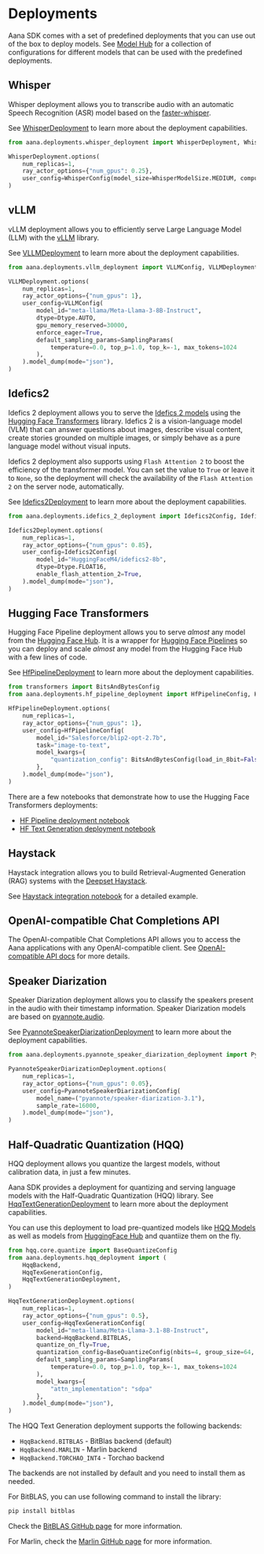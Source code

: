 # Deployments

Aana SDK comes with a set of predefined deployments that you can use out of the box to deploy models. See [Model Hub](./model_hub/index.md) for a collection of configurations for different models that can be used with the predefined deployments.

## Whisper

Whisper deployment allows you to transcribe audio with an automatic Speech Recognition (ASR) model based on the [faster-whisper](https://github.com/SYSTRAN/faster-whisper). 

See [WhisperDeployment](./../reference/deployments.md#aana.deployments.WhisperDeployment) to learn more about the deployment capabilities.

```python
from aana.deployments.whisper_deployment import WhisperDeployment, WhisperConfig, WhisperModelSize, WhisperComputeType

WhisperDeployment.options(
    num_replicas=1,
    ray_actor_options={"num_gpus": 0.25},
    user_config=WhisperConfig(model_size=WhisperModelSize.MEDIUM, compute_type=WhisperComputeType.FLOAT16).model_dump(mode="json"),
)
```

## vLLM

vLLM deployment allows you to efficiently serve Large Language Model (LLM) with the [vLLM](https://github.com/vllm-project/vllm/) library.

See [VLLMDeployment](./../reference/deployments.md#aana.deployments.VLLMDeployment) to learn more about the deployment capabilities.

```python
from aana.deployments.vllm_deployment import VLLMConfig, VLLMDeployment

VLLMDeployment.options(
    num_replicas=1,
    ray_actor_options={"num_gpus": 1},
    user_config=VLLMConfig(
        model_id="meta-llama/Meta-Llama-3-8B-Instruct",
        dtype=Dtype.AUTO,
        gpu_memory_reserved=30000,
        enforce_eager=True,
        default_sampling_params=SamplingParams(
            temperature=0.0, top_p=1.0, top_k=-1, max_tokens=1024
        ),
    ).model_dump(mode="json"),
)
```

## Idefics2

Idefics 2 deployment allows you to serve the [Idefics 2 models](https://huggingface.co/docs/transformers/main/en/model_doc/idefics2) using the [Hugging Face Transformers](https://huggingface.co/transformers/) library. Idefics 2 is a vision-language model (VLM) that can answer questions about images, describe visual content, create stories grounded on multiple images, or simply behave as a pure language model without visual inputs.

Idefics 2 deployment also supports using `Flash Attention 2` to boost the efficiency of the transformer model. You can set the value to `True` or leave it to `None`, so the deployment will check the availability of the `Flash Attention 2` on the server node, automatically.

See [Idefics2Deployment](./../reference/deployments.md#aana.deployments.Idefics2Deployment) to learn more about the deployment capabilities.

```python
from aana.deployments.idefics_2_deployment import Idefics2Config, Idefics2Deployment

Idefics2Deployment.options(
    num_replicas=1,
    ray_actor_options={"num_gpus": 0.85},
    user_config=Idefics2Config(
        model_id="HuggingFaceM4/idefics2-8b",
        dtype=Dtype.FLOAT16,
        enable_flash_attention_2=True,
    ).model_dump(mode="json"),
)
```

## Hugging Face Transformers

Hugging Face Pipeline deployment allows you to serve *almost* any model from the [Hugging Face Hub](https://huggingface.co/models). It is a wrapper for [Hugging Face Pipelines](https://huggingface.co/transformers/main_classes/pipelines.html) so you can deploy and scale *almost* any model from the Hugging Face Hub with a few lines of code.

See [HfPipelineDeployment](./../reference/deployments.md#aana.deployments.HfPipelineDeployment) to learn more about the deployment capabilities.

```python
from transformers import BitsAndBytesConfig
from aana.deployments.hf_pipeline_deployment import HfPipelineConfig, HfPipelineDeployment

HfPipelineDeployment.options(
    num_replicas=1,
    ray_actor_options={"num_gpus": 1},
    user_config=HfPipelineConfig(
        model_id="Salesforce/blip2-opt-2.7b",
        task="image-to-text",
        model_kwargs={
            "quantization_config": BitsAndBytesConfig(load_in_8bit=False, load_in_4bit=True),
        },
    ).model_dump(mode="json"),
)
```

There are a few notebooks that demonstrate how to use the Hugging Face Transformers deployments:

- [HF Pipeline deployment notebook](https://github.com/mobiusml/aana_sdk/tree/main/notebooks/hf_pipeline_deployment.ipynb)
- [HF Text Generation deployment notebook](https://github.com/mobiusml/aana_sdk/tree/main/notebooks/hf_text_gen_deployment.ipynb)

## Haystack

Haystack integration allows you to build Retrieval-Augmented Generation (RAG) systems with the [Deepset Haystack](https://github.com/deepset-ai/haystack). 

See [Haystack integration notebook](https://github.com/mobiusml/aana_sdk/tree/main/notebooks/haystack_integration.ipynb) for a detailed example.

## OpenAI-compatible Chat Completions API

The OpenAI-compatible Chat Completions API allows you to access the Aana applications with any OpenAI-compatible client. See [OpenAI-compatible API docs](openai_api.md) for more details.

## Speaker Diarization

Speaker Diarization deployment allows you to classify the speakers present in the audio with their timestamp information. Speaker Diarization models are based on [pyannote.audio](https://github.com/pyannote/pyannote-audio). 

See [PyannoteSpeakerDiarizationDeployment](./../reference/deployments.md#aana.deployments.PyannoteSpeakerDiarizationDeployment) to learn more about the deployment capabilities.

```python
from aana.deployments.pyannote_speaker_diarization_deployment import PyannoteSpeakerDiarizationDeployment, PyannoteSpeakerDiarizationConfig

PyannoteSpeakerDiarizationDeployment.options(
    num_replicas=1,
    ray_actor_options={"num_gpus": 0.05},
    user_config=PyannoteSpeakerDiarizationConfig(
        model_name=("pyannote/speaker-diarization-3.1"),
        sample_rate=16000,
    ).model_dump(mode="json"),
)
```

## Half-Quadratic Quantization (HQQ)

HQQ deployment allows you quantize the largest models, without calibration data, in just a few minutes.

Aana SDK provides a deployment for quantizing and serving language models with the Half-Quadratic Quantization (HQQ) library. See [HqqTextGenerationDeployment](./../reference/deployments.md#aana.deployments.HqqTextGenerationDeployment) to learn more about the deployment capabilities.

You can use this deployment to load pre-quantized models like [HQQ Models](https://huggingface.co/mobiuslabsgmbh) as well as models from [HuggingFace Hub](https://huggingface.co/models) and quantiize them on the fly. 


```python
from hqq.core.quantize import BaseQuantizeConfig
from aana.deployments.hqq_deployment import (
    HqqBackend,
    HqqTexGenerationConfig,
    HqqTextGenerationDeployment,
)

HqqTextGenerationDeployment.options(
    num_replicas=1,
    ray_actor_options={"num_gpus": 0.5},
    user_config=HqqTexGenerationConfig(
        model_id="meta-llama/Meta-Llama-3.1-8B-Instruct",
        backend=HqqBackend.BITBLAS,
        quantize_on_fly=True,
        quantization_config=BaseQuantizeConfig(nbits=4, group_size=64, axis=1),
        default_sampling_params=SamplingParams(
            temperature=0.0, top_p=1.0, top_k=-1, max_tokens=1024
        ),
        model_kwargs={
            "attn_implementation": "sdpa"
        },
    ).model_dump(mode="json"),
)
```

The HQQ Text Generation deployment supports the following backends:

- `HqqBackend.BITBLAS` - BitBlas backend (default)
- `HqqBackend.MARLIN` - Marlin backend
- `HqqBackend.TORCHAO_INT4` - Torchao backend

The backends are not installed by default and you need to install them as needed. 

For BitBLAS, you can use following command to install the library:

```bash
pip install bitblas
```
Check the [BitBLAS GitHub page](https://github.com/microsoft/BitBLAS) for more information.

For Marlin, check the [Marlin GitHub page](https://github.com/IST-DASLab/marlin) for more information.